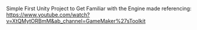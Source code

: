 Simple First Unity Project to Get Familiar with the Engine made referencing: https://www.youtube.com/watch?v=XtQMytORBmM&ab_channel=GameMaker%27sToolkit 
